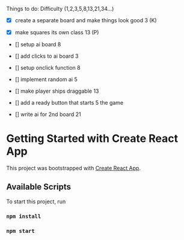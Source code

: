 Things to do:                   Difficulty (1,2,3,5,8,13,21,34...)

- [x] create a separate board
      and make things look good        3  (K)

- [x] make squares its own class       13 (P)

- [] setup ai board                    8

- [] add clicks to ai board            3

- [] setup onclick function            8

- [] implement random ai               5

- [] make player ships draggable       13 

- [] add a ready button that starts    5
the game

- [] write ai for 2nd board            21


# Getting Started with Create React App

This project was bootstrapped with [Create React App](https://github.com/facebook/create-react-app).

## Available Scripts

To start this project, run

### `npm install`


### `npm start`


